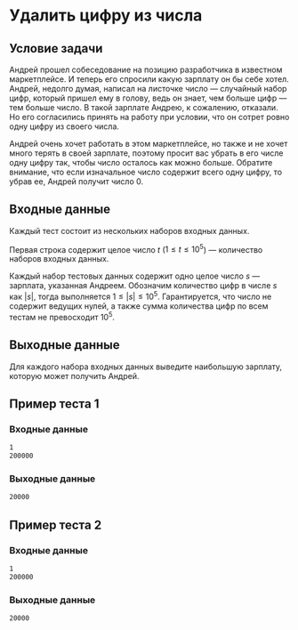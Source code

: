# Удалить цифру из числа

## Условие задачи

Андрей прошел собеседование на позицию разработчика в известном маркетплейсе. И теперь его спросили какую зарплату он бы себе хотел. Андрей, недолго думая, написал на листочке число — случайный набор цифр, который пришел ему в голову, ведь он знает, чем больше цифр — тем больше число. В такой зарплате Андрею, к сожалению, отказали. Но его согласились принять на работу при условии, что он сотрет ровно одну цифру из своего числа.

Андрей очень хочет работать в этом маркетплейсе, но также и не хочет много терять в своей зарплате, поэтому просит вас убрать в его числе одну цифру так, чтобы число осталось как можно больше. Обратите внимание, что если изначальное число содержит всего одну цифру, то убрав ее, Андрей получит число 0.

## Входные данные

Каждый тест состоит из нескольких наборов входных данных.

Первая строка содержит целое число $t$ ($1 \le t \le 10^5$) — количество наборов входных данных.

Каждый набор тестовых данных содержит одно целое число $s$ — зарплата, указанная Андреем. Обозначим количество цифр в числе $s$ как $|s|$, тогда выполняется $1 \le |s| \le 10^5$. Гарантируется, что число не содержит ведущих нулей, а также сумма количества цифр по всем тестам не превосходит $10^5$.

## Выходные данные

Для каждого набора входных данных выведите наибольшую зарплату, которую может получить Андрей.

## Пример теста 1

### Входные данные

```bash
1
200000

```

### Выходные данные

```bash
20000

```

## Пример теста 2

### Входные данные

```bash
1
200000

```

### Выходные данные

```bash
20000

```
